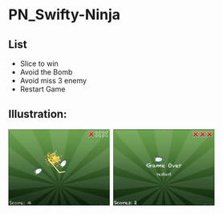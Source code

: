 # PN_Swifty-Ninja

## List
+ Slice to win
+ Avoid the Bomb
+ Avoid miss 3 enemy
+ Restart Game


## Illustration:

<img src="image_2022-01-04_215251.png" alt="pic-1" width="40%"/>&nbsp;
<img src="image_2022-01-04_215601.png" alt="pic-2" width="40%"/>
<br/>
